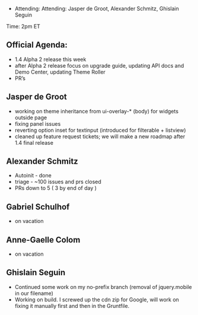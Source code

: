 * Attending: Attending: Jasper de Groot, Alexander Schmitz, Ghislain Seguin

Time: 2pm ET

## Official Agenda:
* 1.4 Alpha 2 release this week
* after Alpha 2 release focus on upgrade guide, updating API docs and Demo Center, updating Theme Roller
* PR’s 

## Jasper de Groot
* working on theme inheritance from ui-overlay-* (body) for widgets outside page
* fixing panel issues
* reverting option inset for textinput (introduced for filterable + listview)
* cleaned up feature request tickets; we will make a new roadmap after 1.4 final release

## Alexander Schmitz
* Autoinit - done
* triage - ~100 issues and prs closed
* PRs down to 5 ( 3 by end of day )

## Gabriel Schulhof
* on vacation

## Anne-Gaelle Colom 
* on vacation

## Ghislain Seguin
* Continued some work on my no-prefix branch (removal of jquery.mobile in our filename)
* Working on build. I screwed up the cdn zip for Google, will work on fixing it manually first and then in the Gruntfile.

